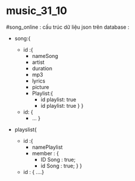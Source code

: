 # music_31_10
#song_online :
cấu trúc dữ liệu json trên database :
- song:{
	- id :{
		- nameSong
		- artist
		- duration 
		- mp3
		- lyrics 
		- picture
		- Playlist:{
			- id playlist: true
			- id playlist: true
			}
		}
	- id: {
		- ...
		}



- playslist{
	- id :{
		- namePlaylist
		- member : {
			- ID Song : true;
			- id Song : true;
			}
		}
	- id : {
  ....}

